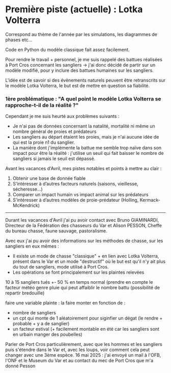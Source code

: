 <h1>Première piste (actuelle) : Lotka Volterra</h1>

Correspond au thème de l'année par les simulations, les diagrammes de phases etc...

Code en Python du modèle classique fait assez facilement.

Pour rendre le travail + personnel, je me suis rappelé des battues réalisées à Port Cros concernant les sangliers -> j'ai donc décidé de partir sur un modèle modifié, pour y inclure des battues humaines sur les sangliers.

L'idée est de savoir si des évènements naturels peuvent être retranscrits sur le modèle Lotka Volterra, le but est de mettre en question sa fiabilité.

<h3>1ère problématique : "A quel point le modèle Lotka Volterra se rapproche-t-il de la réalité ?"</h3>

Cependant je me suis heurté aux problèmes suivants :
* Je n'ai pas de données concernant la natalité, mortalité ni même un nombre général de proies et prédateurs
* Les sangliers au départ étaient les proies, mais je n'ai aucune idée de qui est la proie n1 du sanglier.
* La manière dont j'implémente la battue me semble trop naïve dans son impact pour être la réalité : j'utilise un seuil qui fait baisser le nombre de sangliers si jamais le seuil est dépassé.

Avant les vacances d'Avril, mes pistes notables et points à mettre au clair : 
1. Obtenir une base de donnée fiable
2. S’intéresser à d’autres facteurs naturels (saisons, vieillesse,
sécheresse...)
3. Comparer un impact humain vs impact animal sur les
prédateurs
4. S’intéresser à d’autres modèles de proie-prédateur (Holling,
Kermack-McKendrick)
----------------------------------
Durant les vacances d'Avril j'ai pu avoir contact avec Bruno GIAMINARDI, Directeur de la Fédération des chasseurs du Var et Alison PESSON, Cheffe du bureau chasse, faune sauvage, pastoralisme.

Avec eux j'ai pu avoir des informations sur les méthodes de chasse, sur les sangliers en eux mêmes :
* Il existe un mode de chasse "classique" + en lien avec Lotka Volterra, présent dans le Var et un mode "destructif" où le but est qu'il n'y ait plus du tout de sangliers, mode utilisé à Port Cros.
* Les opérations se font principalement sur les plaintes relevées

10 à 15 sangliers tués +- 50 % en temps normal (prendre en compte le facteur météo genre pluie qui peut affaiblir le nombre battu (possibilité de repartir bredouille)

faire une variable plainte : la faire monter en fonction de :

- nombre de sangliers
- un cpt qui monte de 1 aléatoirement pour siginfier un dégat (le rendre + probable + y a de sanglier)
- un facteur estival (+ facilement montable en été car les sangliers sont en urbain manger des poubelles)

Parler de Port Cros particulièrement, avec que les hommes et les sangliers puis s'étendre dans le Var et, avec les loups, voir comment cela peut changer avec une 3ème espèce.
16 mai 2025 : j'ai envoyé un mail à l'OFB, l'ONF et le Museum du Var et au contact du mec de Port Cros que m'a donné Pesson


